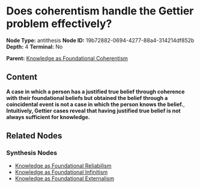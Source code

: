 # Does coherentism handle the Gettier problem effectively?

**Node Type:** antithesis
**Node ID:** 19b72882-0694-4277-88a4-314214df852b
**Depth:** 4
**Terminal:** No

**Parent:** [Knowledge as Foundational Coherentism](knowledge-as-foundational-coherentism-synthesis-0d76d8c5-ff59-409d-9af1-3e46417323da.md)

## Content

**A case in which a person has a justified true belief through coherence with their foundational beliefs but obtained the belief through a coincidental event is not a case in which the person knows the belief.**, **Intuitively, Gettier cases reveal that having justified true belief is not always sufficient for knowledge.**

## Related Nodes

### Synthesis Nodes

- [Knowledge as Foundational Reliabilism](knowledge-as-foundational-reliabilism-synthesis-64170af4-b036-4f39-a8b4-ede0a29fa2e2.md)
- [Knowledge as Foundational Infinitism](knowledge-as-foundational-infinitism-synthesis-374e728f-f479-430d-aa2c-a1f28d584706.md)
- [Knowledge as Foundational Externalism](knowledge-as-foundational-externalism-synthesis-c75c5c17-e311-4762-8888-595f92ae6e54.md)
